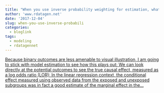 ```yaml
---
title: "When you use inverse probability weighting for estimation, what are the weights actually doing?"
author: 'www.rdatagen.net'
date: '2017-12-04'
slug: when-you-use-inverse-probabili
categories:
  - bloglink
tags:
  - modeling
  - rdatagennet
---
```


[Because binary outcomes are less amenable to visual illustration, I am going to stick with model estimation to see how this plays out: We can look directly at the potential outcomes to see the true causal effect, measured as a log odds ratio (LOR): In the linear regression context, the conditional effect measured using observed data from the exposed and unexposed subgroups was in fact a good estimate of the marginal effect in the...<click to read more>](https://www.rdatagen.net/post/inverse-probability-weighting-when-the-outcome-is-binary/)

